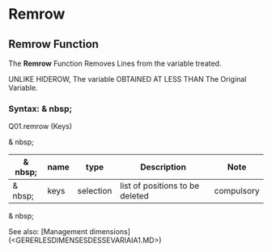 # Remrow

## Remrow Function

The **Remrow** Function Removes Lines from the variable treated.

UNLIKE HIDEROW, The variable OBTAINED AT LESS THAN The Original Variable.

### Syntax: & nbsp;

Q01.remrow (Keys)

& nbsp;

| & nbsp; | **name** | **type** | **Description** | **Note** |
| --- | --- | --- | --- | --- |
| & nbsp; | keys | selection | list of positions to be deleted | compulsory |

& nbsp;

See also: [Management dimensions] (<GERERLESDIMENSESDESSEVARIAIA1.MD>)